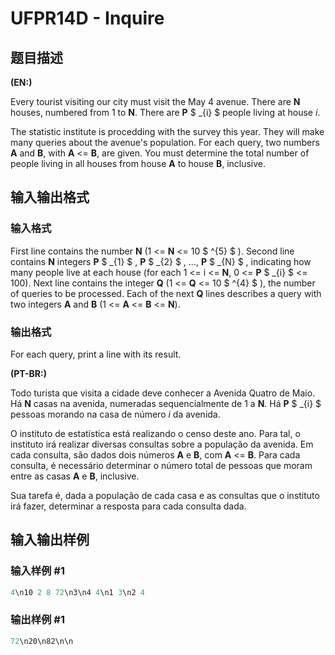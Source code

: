 # UFPR14D - Inquire

## 题目描述

**(EN:)**

Every tourist visiting our city must visit the May 4 avenue. There are **N** houses, numbered from 1 to **N**. There are **P** $ _{i} $ people living at house _i_.

The statistic institute is procedding with the survey this year. They will make many queries about the avenue's population. For each query, two numbers **A** and **B**, with **A** <= **B**, are given. You must determine the total number of people living in all houses from house **A** to house **B**, inclusive.

## 输入输出格式

### 输入格式

First line contains the number **N** (1 <= **N** <= 10 $ ^{5} $ ). Second line contains **N** integers **P** $ _{1} $ , **P** $ _{2} $ , ..., **P** $ _{N} $ , indicating how many people live at each house (for each 1 <= i <= **N**, 0 <= **P** $ _{i} $ <= 100). Next line contains the integer **Q** (1 <= **Q** <= 10 $ ^{4} $ ), the number of queries to be processed. Each of the next **Q** lines describes a query with two integers **A** and **B** (1 <= **A** <= **B** <= **N**).

### 输出格式

For each query, print a line with its result.

**(PT-BR:)**

Todo turista que visita a cidade deve conhecer a Avenida Quatro de Maio. Há **N** casas na avenida, numeradas sequencialmente de 1 a **N**. Há **P** $ _{i} $ pessoas morando na casa de número _i_ da avenida.

O instituto de estatística está realizando o censo deste ano. Para tal, o instituto irá realizar diversas consultas sobre a população da avenida. Em cada consulta, são dados dois números **A** e **B**, com **A** <= **B**. Para cada consulta, é necessário determinar o número total de pessoas que moram entre as casas **A** e **B**, inclusive.

Sua tarefa é, dada a população de cada casa e as consultas que o instituto irá fazer, determinar a resposta para cada consulta dada.

## 输入输出样例

### 输入样例 #1

```cpp
4\n10 2 8 72\n3\n4 4\n1 3\n2 4
```


### 输出样例 #1

```cpp
72\n20\n82\n\n
```


